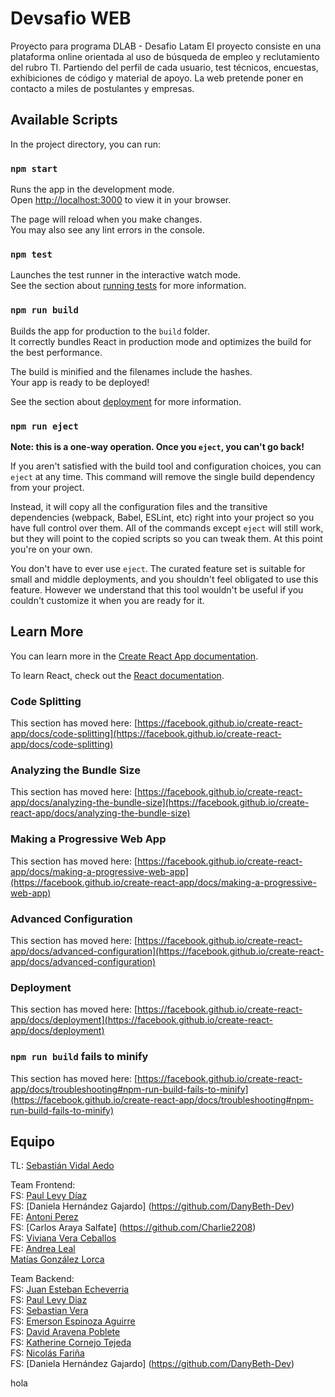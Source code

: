 # Devsafio WEB

Proyecto para programa DLAB - Desafio Latam
El proyecto consiste en una plataforma online orientada al uso de búsqueda de empleo y reclutamiento del rubro TI. Partiendo del perfil de cada usuario, test técnicos, encuestas, exhibiciones de código y material de apoyo. La web pretende poner en contacto a miles de postulantes y empresas.

## Available Scripts

In the project directory, you can run:

### `npm start`

Runs the app in the development mode.\
Open [http://localhost:3000](http://localhost:3000) to view it in your browser.

The page will reload when you make changes.\
You may also see any lint errors in the console.

### `npm test`

Launches the test runner in the interactive watch mode.\
See the section about [running tests](https://facebook.github.io/create-react-app/docs/running-tests) for more information.

### `npm run build`

Builds the app for production to the `build` folder.\
It correctly bundles React in production mode and optimizes the build for the best performance.

The build is minified and the filenames include the hashes.\
Your app is ready to be deployed!

See the section about [deployment](https://facebook.github.io/create-react-app/docs/deployment) for more information.

### `npm run eject`

**Note: this is a one-way operation. Once you `eject`, you can't go back!**

If you aren't satisfied with the build tool and configuration choices, you can `eject` at any time. This command will remove the single build dependency from your project.

Instead, it will copy all the configuration files and the transitive dependencies (webpack, Babel, ESLint, etc) right into your project so you have full control over them. All of the commands except `eject` will still work, but they will point to the copied scripts so you can tweak them. At this point you're on your own.

You don't have to ever use `eject`. The curated feature set is suitable for small and middle deployments, and you shouldn't feel obligated to use this feature. However we understand that this tool wouldn't be useful if you couldn't customize it when you are ready for it.

## Learn More

You can learn more in the [Create React App documentation](https://facebook.github.io/create-react-app/docs/getting-started).

To learn React, check out the [React documentation](https://reactjs.org/).

### Code Splitting

This section has moved here: [https://facebook.github.io/create-react-app/docs/code-splitting](https://facebook.github.io/create-react-app/docs/code-splitting)

### Analyzing the Bundle Size

This section has moved here: [https://facebook.github.io/create-react-app/docs/analyzing-the-bundle-size](https://facebook.github.io/create-react-app/docs/analyzing-the-bundle-size)

### Making a Progressive Web App

This section has moved here: [https://facebook.github.io/create-react-app/docs/making-a-progressive-web-app](https://facebook.github.io/create-react-app/docs/making-a-progressive-web-app)

### Advanced Configuration

This section has moved here: [https://facebook.github.io/create-react-app/docs/advanced-configuration](https://facebook.github.io/create-react-app/docs/advanced-configuration)

### Deployment

This section has moved here: [https://facebook.github.io/create-react-app/docs/deployment](https://facebook.github.io/create-react-app/docs/deployment)

### `npm run build` fails to minify

This section has moved here: [https://facebook.github.io/create-react-app/docs/troubleshooting#npm-run-build-fails-to-minify](https://facebook.github.io/create-react-app/docs/troubleshooting#npm-run-build-fails-to-minify)

## Equipo

TL: [Sebastián Vidal Aedo](https://github.com/sebavidal10)

Team Frontend:  
FS: [Paul Levy Díaz](https://github.com/Strike2-ux)  
FS: [Daniela Hernández Gajardo] (https://github.com/DanyBeth-Dev)  
FE: [Antoni Perez](https://github.com/antoniPrz)  
FS: [Carlos Araya Salfate] (https://github.com/Charlie2208)  
FS: [Viviana Vera Ceballos](https://github.com/vverac)  
FE: [Andrea Leal](https://github.com/andrelealr)  
[Matías González Lorca](https://github.com/MatiasGonzalezL)

Team Backend:  
FS: [Juan Esteban Echeverria](https://github.com/Juan-Esteban-Echeverria)  
FS: [Paul Levy Diaz](https://github.com/Strike2-ux)  
FS: [Sebastian Vera](https://github.com/Verastian)  
FS: [Emerson Espinoza Aguirre](https://github.com/emersonxinay)  
FS: [David Aravena Poblete](https://github.com/david-aravena)  
FS: [Katherine Cornejo Tejeda](https://github.com/Kathecot)  
FS: [Nicolás Fariña](https://github.com/nico-ras)  
FS: [Daniela Hernández Gajardo] (https://github.com/DanyBeth-Dev)

hola
